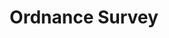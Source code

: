 ---
schema: default
title: Ordnance Survey
description: The national mapping agency for Great Britain
logo: 'https://upload.wikimedia.org/wikipedia/en/1/19/Ordnance_Survey_2015_Logo.svg'
type:
- Public corporation
portal_url: https://osdatahub.os.uk
org_url: https://www.ordnancesurvey.co.uk
twitter_handle: OrdnanceSurvey
gss_code: 
wikidata_org_qid: Q548721
wikidata_portal_qid: 
wdtk_id: ordnance_survey_limited
portal_type: Bespoke
---